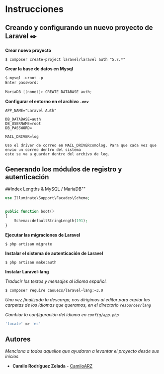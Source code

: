 # Instrucciones

## Creando y configurando un nuevo proyecto de Laravel ✒️

**Crear nuevo proyecto**
```
$ composer create-project laravel/laravel auth "5.7.*"
```
**Crear la base de datos en Mysql**
```PowerShell
$ mysql -uroot -p
Enter password: 
 
MariaDB [(none)]> CREATE DATABASE auth;
```

**Configurar el entorno en el archivo `.env`**

```env
APP_NAME="Laravel Auth"
 
DB_DATABASE=auth
DB_USERNAME=root
DB_PASSWORD=
 
MAIL_DRIVER=log
```

```
Uso el driver de correo en MAIL_DRIVERcomolog. Para que cada vez que envio un correo dentro del sistema 
este se va a guardar dentro del archivo de log.
```
## Generando los módulos de registro y autenticación

##Index Lengths & MySQL / MariaDB""

```php
use Illuminate\Support\Facades\Schema;


public function boot()
{
    Schema::defaultStringLength(191);
}
```

**Ejecutar las migraciones de Laravel**
```
$ php artisan migrate
```

**Instalar el sistema de autenticación de Laravel**
```
$ php artisan make:auth
```
**Instalar Laravel-lang**

_Traducir los textos y mensajes al idioma español._
```
$ composer require caouecs/laravel-lang:~3.0
```
_Una vez finalizada la descarga, nos dirigimos al editor para copiar las carpetas de los idiomas que queramos, 
en el directorio `resources/lang`_

_Cambiar la configuración del idioma en `config/app.php`_
```php
'locale' => 'es'
```
















## Autores 

_Menciona a todos aquellos que ayudaron a levantar el proyecto desde sus inicios_

* **Camilo Rodríguez Zelada**  - [CamiloARZ](https://github.com/CamiloARZ)

